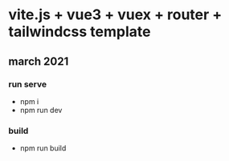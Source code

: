# vite.js + vue3 + vuex + router + tailwindcss template

## march 2021

### run serve
- npm i
- npm run dev

### build
- npm run build
